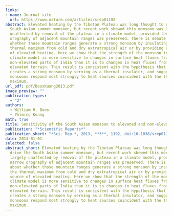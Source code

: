 ```yaml
---
links:
- name: Journal site
  url: https://www.nature.com/articles/srep01192
abstract: Elevated heating by the Tibetan Plateau was long thought to drive the
  South Asian summer monsoon, but recent work showed this monsoon was largely
  unaffected by removal of the plateau in a climate model, provided the narrow
  orography of adjacent mountain ranges was preserved. There is debate about
  whether those mountain ranges generate a strong monsoon by insulating the
  thermal maximum from cold and dry extratropical air or by providing a source
  of elevated heating. Here we show that the strength of the monsoon in a
  climate model is more sensitive to changes in surface heat fluxes from
  non-elevated parts of India than it is to changes in heat fluxes from adjacent
  elevated terrain. This result is consistent with the hypothesis that orography
  creates a strong monsoon by serving as a thermal insulator, and suggests that
  monsoons respond most strongly to heat sources coincident with the thermal
  maximum.
url_pdf: pdf/BoosKuang2013.pdf
image_preview: ""
publication_types:
  - "2"
authors:
  - William R. Boos
  - Zhiming Kuang
math: true
title: Sensitivity of the South Asian monsoon to elevated and non-elevated heating.
publication: "*Scientific Reports*"
publication_short: "*Sci. Rep.*, 2013, **3**, 1192, doi:10.1038/srep01192"
date: 2013-01-01
selected: false
abstract_short: Elevated heating by the Tibetan Plateau was long thought to
  drive the South Asian summer monsoon, but recent work showed this monsoon was
  largely unaffected by removal of the plateau in a climate model, provided the
  narrow orography of adjacent mountain ranges was preserved. There is debate
  about whether those mountain ranges generate a strong monsoon by insulating
  the thermal maximum from cold and dry extratropical air or by providing a
  source of elevated heating. Here we show that the strength of the monsoon in a
  climate model is more sensitive to changes in surface heat fluxes from
  non-elevated parts of India than it is to changes in heat fluxes from adjacent
  elevated terrain. This result is consistent with the hypothesis that orography
  creates a strong monsoon by serving as a thermal insulator, and suggests that
  monsoons respond most strongly to heat sources coincident with the thermal
  maximum.
---
```

